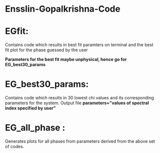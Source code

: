 # Ensslin-Gopalkrishna-Code

# EGfit: 

Contains code which results in best fit paramters on terminal and the best fit plot for the phase guessed by the user

**Parameters for the best fit maybe unphysical, hence go for EG_best30_params**



# EG_best30_params:

Contains code which results in 30 lowest chi values and its corresponding parameters for the system. Output file **parameters+"values of spectral index specified by user"**

# EG_all_phase :

Generates plots for all phases from parameters derived from the above set of codes.
